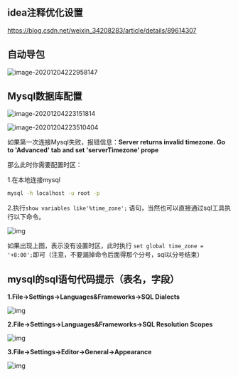 ## idea注释优化设置

https://blog.csdn.net/weixin_34208283/article/details/89614307

## 自动导包

![image-20201204222958147](D:\java学习笔记\mynote\images\image-20201204222958147.png)

## Mysql数据库配置

![image-20201204223151814](D:\java学习笔记\mynote\images\image-20201204223151814.png)

![image-20201204223510404](D:\java学习笔记\mynote\images\image-20201204223510404.png)

如果第一次连接Mysql失败，报错信息：**Server returns invalid timezone. Go to 'Advanced' tab and set 'serverTimezone' prope**

那么此时你需要配置时区：

1.在本地连接mysql

```bash
mysql -h localhost -u root -p
```

2.执行`show variables like'%time_zone';` 语句，当然也可以直接通过sql工具执行以下命令。

![img](D:\java学习笔记\mynote\images\20191009103216457.png)

如果出现上图，表示没有设置时区，此时执行 `set global time_zone = '+8:00';`即可（注意，不要漏掉命令后面得那个分号，sql以分号结束）

## mysql的sql语句代码提示（表名，字段）

**1.File->Settings->Languages&Frameworks->SQL Dialects**

![img](D:\java学习笔记\mynote\images\image-20201031210755090.png)

**2.File->Settings->Languages&Frameworks->SQL Resolution Scopes**

![img](D:\java学习笔记\mynote\images\image-20201031210755080.png)

**3.File->Settings->Editor->General->Appearance**

![img](D:\java学习笔记\mynote\images\image-20201031210755081.png)